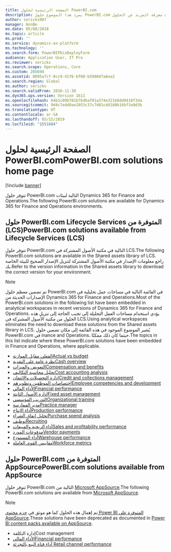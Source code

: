 ```yaml
---
title: الصفحة الرئيسية لحلول PowerBI.com
description: يسرد هذا الموضوع حلول PowerBI.com المتوفرةن ويوجهك إلى الموارد حيث يمكنك معرفة المزيد عن الحلول.
author: sericks007
manager: AnnBe
ms.date: 05/08/2018
ms.topic: article
ms.prod: ''
ms.service: dynamics-ax-platform
ms.technology: ''
ms.search.form: PowerBIPbixDeployForm
audience: Application User, IT Pro
ms.reviewer: sericks
ms.search.scope: Operations, Core
ms.custom: 265694
ms.assetid: 0095a7cf-8cc9-41f6-bf00-b59868fa6ea2
ms.search.region: Global
ms.author: sericks
ms.search.validFrom: 2016-11-30
ms.dyn365.ops.version: Version 1611
ms.openlocfilehash: 64b1c09b781b7bdbaf01a374e321b8dd9418f3da
ms.sourcegitcommit: 9d4c7edd0ae2053c37c7d81cdd180b16bf3a9d3b
ms.translationtype: HT
ms.contentlocale: ar-SA
ms.lasthandoff: 05/15/2019
ms.locfileid: "1551684"
---
```

# <a name="powerbicom-solutions-home-page"></a><span data-ttu-id="1b52b-103">الصفحة الرئيسية لحلول PowerBI.com</span><span class="sxs-lookup"><span data-stu-id="1b52b-103">PowerBI.com solutions home page</span></span>

[!include [banner](../includes/banner.md)]

<span data-ttu-id="1b52b-104">تتوفر حلول PowerBI.com التالية لبيئات Dynamics 365 for Finance and Operations.</span><span class="sxs-lookup"><span data-stu-id="1b52b-104">The following PowerBI.com solutions are available for Dynamics 365 for Finance and Operations environments.</span></span>

## <a name="powerbicom-solutions-available-from-lifecycle-services-lcs"></a><span data-ttu-id="1b52b-105">حلول PowerBI.com المتوفرة من ‏‫Lifecycle Services ‏(LCS)‬</span><span class="sxs-lookup"><span data-stu-id="1b52b-105">PowerBI.com solutions available from Lifecycle Services (LCS)</span></span>

<span data-ttu-id="1b52b-106">تتوفر حلول PowerBI.com التالية في مكتبة الأصول المشتركة في LCS.</span><span class="sxs-lookup"><span data-stu-id="1b52b-106">The following PowerBI.com solutions are available in the Shared assets library of LCS.</span></span> <span data-ttu-id="1b52b-107">راجع معلومات الإصدار في مكتبة الأصول المشتركة لتنزيل الإصدار الصحيح للبيئة الخاصة بك.</span><span class="sxs-lookup"><span data-stu-id="1b52b-107">Refer to the version information in the Shared assets library to download the correct version for your environment.</span></span>

> [!NOTE]
> <span data-ttu-id="1b52b-108">تم تضمين معظم حلول PowerBI.com في القائمة التالية في مساحات عمل تحليلية في الإصدارات الحديثة من Dynamics 365 for Finance and Operations.</span><span class="sxs-lookup"><span data-stu-id="1b52b-108">Most of the PowerBI.com solutions in the following list have been embedded in analytical workspaces in recent versions of Dynamics 365 for Finance and Operations.</span></span> <span data-ttu-id="1b52b-109">يؤدي استخدام مساحات العمل التحليلة إلى تجنب الحاجة إلى تنزيل هذه الحلول من مكتبة الأصول المشتركة في LCS.</span><span class="sxs-lookup"><span data-stu-id="1b52b-109">Using analytical workspaces eliminates the need to download these solutions from the Shared assets library in LCS.</span></span> <span data-ttu-id="1b52b-110">يُشير الموضوع الموجود في هذه القائمة إلى مكان تضمين حلول PowerBI.com في inance and Operations، حيثما كان ذلك ممكنًا.</span><span class="sxs-lookup"><span data-stu-id="1b52b-110">The topics in this list indicate where these PowerBI.com solutions have been embedded in Finance and Operations, where applicable.</span></span>

- [<span data-ttu-id="1b52b-111">الفعلي مقابل الموازنة</span><span class="sxs-lookup"><span data-stu-id="1b52b-111">Actual vs budget</span></span>](ledger-budgets-power-bi.md)
- [<span data-ttu-id="1b52b-112">نظرة عامة على النقدية</span><span class="sxs-lookup"><span data-stu-id="1b52b-112">Cash overview</span></span>](../../financials/cash-bank-management/Cash-Overview-Power-BI-content.md)
- [<span data-ttu-id="1b52b-113">التعويض والميزات</span><span class="sxs-lookup"><span data-stu-id="1b52b-113">Compensation and benefits</span></span>](compensation-and-benefits-analysis-power-bi-content-pack.md)
- [<span data-ttu-id="1b52b-114">تحليل محاسبة التكاليف</span><span class="sxs-lookup"><span data-stu-id="1b52b-114">Cost accounting analysis</span></span>](cost-accounting-analysis-content-pack.md)
- [<span data-ttu-id="1b52b-115">إدارة التحصيلات والائتمان</span><span class="sxs-lookup"><span data-stu-id="1b52b-115">Credit and collections management</span></span>](../../financials/accounts-receivable/credit-collections-power-bi.md)
- [<span data-ttu-id="1b52b-116">اختصاصات الموظفين وتطويرهم</span><span class="sxs-lookup"><span data-stu-id="1b52b-116">Employee competencies and development</span></span>](employee-competencies-and-development-analysis-power-bi-content-pack.md)
- [<span data-ttu-id="1b52b-117">الأداء المالي</span><span class="sxs-lookup"><span data-stu-id="1b52b-117">Financial performance</span></span>](financial-performance-power-bi-content-pack.md)
- [<span data-ttu-id="1b52b-118">إدارة الأصول الثابتة</span><span class="sxs-lookup"><span data-stu-id="1b52b-118">Fixed asset management</span></span>](../../financials/fixed-assets/Fixed-asset-management-workspace.md)
- [<span data-ttu-id="1b52b-119">التدريب المؤسسي</span><span class="sxs-lookup"><span data-stu-id="1b52b-119">Organizational training</span></span>](organizational-training-analysis-power-bi-content-pack.md)
- [<span data-ttu-id="1b52b-120">مدير الممارسة</span><span class="sxs-lookup"><span data-stu-id="1b52b-120">Practice manager</span></span>](practice-manager-power-bi.md)
- [<span data-ttu-id="1b52b-121">أداء الإنتاج</span><span class="sxs-lookup"><span data-stu-id="1b52b-121">Production performance</span></span>](production-performance-power-bi.md)
- [<span data-ttu-id="1b52b-122">تحليل إنفاق الشراء</span><span class="sxs-lookup"><span data-stu-id="1b52b-122">Purchase spend analysis</span></span>](purchase-content-pack-for-power-bi.md)
- [<span data-ttu-id="1b52b-123">توظيف</span><span class="sxs-lookup"><span data-stu-id="1b52b-123">Recruiting</span></span>](recruiting-analysis-power-bi-content-pack.md)
- [<span data-ttu-id="1b52b-124">أداء الربحية والمبيعات</span><span class="sxs-lookup"><span data-stu-id="1b52b-124">Sales and profitability performance</span></span>](sales-profitability-performance-content-pack.md)
- [<span data-ttu-id="1b52b-125">مدفوعات المورد</span><span class="sxs-lookup"><span data-stu-id="1b52b-125">Vendor payments</span></span>](../../financials/accounts-payable/Vendor-payments-workspace.md)
- [<span data-ttu-id="1b52b-126">أداء المستودع</span><span class="sxs-lookup"><span data-stu-id="1b52b-126">Warehouse performance</span></span>](warehouse-power-bi-content.md)
- [<span data-ttu-id="1b52b-127">مقاييس القوى العاملة</span><span class="sxs-lookup"><span data-stu-id="1b52b-127">Workforce metrics</span></span>](workforce-analysis-power-bi-content-pack.md)

## <a name="powerbicom-solutions-available-from-appsource"></a><span data-ttu-id="1b52b-128">حلول PowerBI.com المتوفرة من AppSource</span><span class="sxs-lookup"><span data-stu-id="1b52b-128">PowerBI.com solutions available from AppSource</span></span>

<span data-ttu-id="1b52b-129">تتوفر حلول PowerBI.com التالية من [Microsoft AppSource](https://appsource.microsoft.com).</span><span class="sxs-lookup"><span data-stu-id="1b52b-129">The following PowerBI.com solutions are available from [Microsoft AppSource](https://appsource.microsoft.com).</span></span>

> [!NOTE]
> <span data-ttu-id="1b52b-130">تم إهمال هذه الحلول كما هو موثق في [حزم محتوى Power BI المتوفرة على AppSource](../migration-upgrade/deprecated-features.md#power-bi-content-packs-available-on-appsource).</span><span class="sxs-lookup"><span data-stu-id="1b52b-130">These solutions have been deprecated as documented in [Power BI content packs available on AppSource](../migration-upgrade/deprecated-features.md#power-bi-content-packs-available-on-appsource).</span></span>

- <span data-ttu-id="1b52b-131">إدارة التكلفة</span><span class="sxs-lookup"><span data-stu-id="1b52b-131">Cost management</span></span>
- [<span data-ttu-id="1b52b-132">الأداء المالي</span><span class="sxs-lookup"><span data-stu-id="1b52b-132">Financial performance</span></span>](financial-performance-power-bi-content-pack.md)
- [<span data-ttu-id="1b52b-133">أداء قناة البيع بالتجزئة </span><span class="sxs-lookup"><span data-stu-id="1b52b-133">Retail channel performance</span></span>](retail-channel-performance-dashboard-power-bi-data.md)
